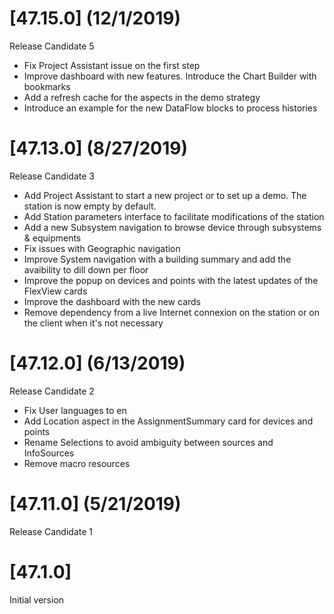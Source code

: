 # [47.15.0] (12/1/2019)
Release Candidate 5
* Fix Project Assistant issue on the first step
* Improve dashboard with new features. Introduce the Chart Builder with bookmarks
* Add a refresh cache for the aspects in the demo strategy
* Introduce an example for the new DataFlow blocks to process histories

# [47.13.0] (8/27/2019)
Release Candidate 3
* Add Project Assistant to start a new project or to set up a demo. The station is now empty by default.
* Add Station parameters interface to facilitate modifications of the station
* Add a new Subsystem navigation to browse device through subsystems & equipments
* Fix issues with Geographic navigation
* Improve System navigation with a building summary and add the avaibility to dill down per floor
* Improve the popup on devices and points with the latest updates of the FlexView cards
* Improve the dashboard with the new cards
* Remove dependency from a live Internet connexion on the station or on the client when it's not necessary

# [47.12.0] (6/13/2019)
Release Candidate 2
* Fix User languages to en
* Add Location aspect in the AssignmentSummary card for devices and points
* Rename Selections to avoid ambiguity between sources and InfoSources
* Remove macro resources

# [47.11.0] (5/21/2019)
Release Candidate 1

# [47.1.0]
Initial version
